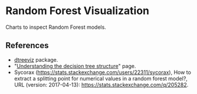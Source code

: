 # Random Forest Visualization

Charts to inspect Random Forest models.

## References

- [dtreeviz](https://github.com/parrt/dtreeviz) package.
- "[Understanding the decision tree structure](https://scikit-learn.org/stable/auto_examples/tree/plot_unveil_tree_structure.html)" page.
- Sycorax (https://stats.stackexchange.com/users/22311/sycorax), How to extract a splitting point for numerical values in a random forest model?, URL (version: 2017-04-13): https://stats.stackexchange.com/q/205282.
